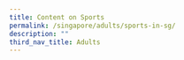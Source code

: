 ```yaml
---
title: Content on Sports
permalink: /singapore/adults/sports-in-sg/
description: ""
third_nav_title: Adults
---
```

